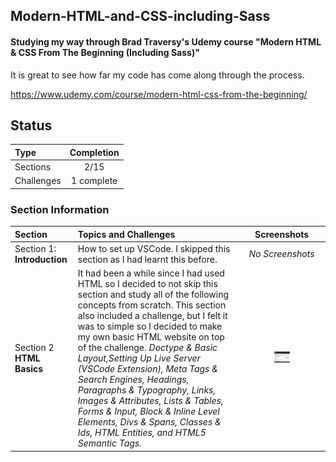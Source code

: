 ## Modern-HTML-and-CSS-including-Sass

#### Studying my way through Brad Traversy's Udemy course "Modern HTML &amp; CSS From The Beginning (Including Sass)" 

It is great to see how far my code has come along through the process.

https://www.udemy.com/course/modern-html-css-from-the-beginning/

## Status

| Type               | Completion |
| :----------------- | :--------: |
| Sections          |   2/15    |
| Challenges      |    1  complete  |

### Section Information

|Section|Topics and Challenges|Screenshots|
|:--|:--|:--:|
|Section 1: **Introduction**| How to set up VSCode. I skipped this section as I had learnt this before.|*No Screenshots*|
|Section 2 **HTML Basics**| It had been a while since I had used HTML so I decided to not skip this section and study all of the following concepts from scratch. This section also included a challenge, but I felt it was to simple so I decided to make my own basic HTML website on top of the challenge. *Doctype & Basic Layout,Setting Up Live Server (VSCode Extension), Meta Tags & Search Engines, Headings, Paragraphs & Typography, Links, Images & Attributes, Lists & Tables, Forms & Input, Block & Inline Level Elements, Divs & Spans, Classes & Ids, HTML Entities, and HTML5 Semantic Tags.* |<img src="https://github.com/thompson-dean/Modern-HTML-and-CSS-including-Sass-/blob/main/02_HTML_Basics/screenshots/screen01.png" width=20% height=20%> |


